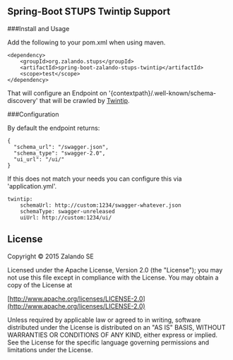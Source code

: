 ## Spring-Boot STUPS Twintip Support

###Install and Usage

Add the following to your pom.xml when using maven.

    <dependency>
        <groupId>org.zalando.stups</groupId>
        <artifactId>spring-boot-zalando-stups-twintip</artifactId>
        <scope>test</scope>
    </dependency>

That will configure an Endpoint on '{contextpath}/.well-known/schema-discovery' that will be
crawled by [Twintip](http://stups.readthedocs.org/en/latest/components/twintip.html).

###Configuration

By default the endpoint returns:

    {
      "schema_url": "/swagger.json",
      "schema_type": "swagger-2.0",
      "ui_url": "/ui/"
    }

If this does not match your needs you can configure this via 'application.yml'.

    twintip:
        schemaUrl: http://custom:1234/swagger-whatever.json
        schemaType: swagger-unreleased
        uiUrl: http://custom:1234/ui/

## License

Copyright © 2015 Zalando SE

Licensed under the Apache License, Version 2.0 (the "License");
you may not use this file except in compliance with the License.
You may obtain a copy of the License at

   [http://www.apache.org/licenses/LICENSE-2.0](http://www.apache.org/licenses/LICENSE-2.0)

Unless required by applicable law or agreed to in writing, software
distributed under the License is distributed on an "AS IS" BASIS,
WITHOUT WARRANTIES OR CONDITIONS OF ANY KIND, either express or implied.
See the License for the specific language governing permissions and
limitations under the License.